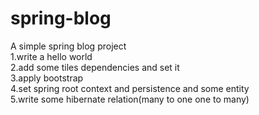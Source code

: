 # spring-blog
A simple spring blog project  
1.write a hello world  
2.add some tiles dependencies and set it  
3.apply bootstrap  
4.set spring root context and persistence and some entity  
5.write some hibernate relation(many to one one to many)

